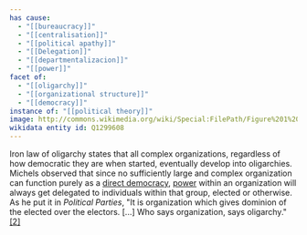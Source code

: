 ```yaml
---
has cause:
  - "[[bureaucracy]]"
  - "[[centralisation]]"
  - "[[political apathy]]"
  - "[[Delegation]]"
  - "[[departmentalizacion]]"
  - "[[power]]"
facet of:
  - "[[oligarchy]]"
  - "[[organizational structure]]"
  - "[[democracy]]"
instance of: "[[political theory]]"
image: http://commons.wikimedia.org/wiki/Special:FilePath/Figure%201%20Cumulative%20growth%20in%20policy%20%28red-solid%20line%29%20and%20non-policy%20%28green-dashed%20line%29%20pages%2C%20overlaid%20on%20active%20population%20%28blue-dotted%20line%29.png
wikidata entity id: Q1299608
---
```

Iron law of oligarchy states that all complex organizations, regardless of how democratic they are when started, eventually develop into oligarchies. Michels observed that since no sufficiently large and complex organization can function purely as a [direct democracy](https://en.wikipedia.org/wiki/Direct_democracy "Direct democracy"), [power](https://en.wikipedia.org/wiki/Power_\(social_and_political\) "Power (social and political)") within an organization will always get delegated to individuals within that group, elected or otherwise. As he put it in _Political Parties_, "It is organization which gives dominion of the elected over the electors. [...] Who says organization, says oligarchy."[[2]](https://en.wikipedia.org/wiki/Iron_law_of_oligarchy#cite_note-2)